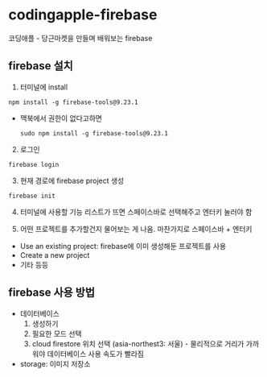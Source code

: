 # codingapple-firebase

코딩애플 - 당근마켓을 만들며 배워보는 firebase

## firebase 설치

1. 터미널에 install

  ```
  npm install -g firebase-tools@9.23.1
  ```

  - 맥북에서 권한이 없다고하면

    ```
    sudo npm install -g firebase-tools@9.23.1
    ```

2.  로그인

  ```
  firebase login
  ```

3. 현재 경로에 firebase project 생성

  ```
  firebase init
  ```

4. 터미널에 사용할 기능 리스트가 뜨면 스페이스바로 선택해주고 엔터키 눌러야 함

5. 어떤 프로젝트를 추가할건지 물어보는 게 나옴. 마찬가지로 스페이스바 + 엔터키
  - Use an existing project: firebase에 이미 생성해둔 프로젝트를 사용
  - Create a new project
  - 기타 등등

## firebase 사용 방법

- 데이터베이스
  1. 생성하기
  2. 필요한 모드 선택
  3. cloud firestore 위치 선택 (asia-northest3: 서울) - 물리적으로 거리가 가까워야 데이터베이스 사용 속도가 빨라짐
- storage: 이미지 저장소
